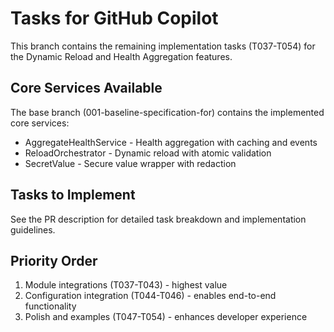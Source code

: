 # Tasks for GitHub Copilot

This branch contains the remaining implementation tasks (T037-T054) for the Dynamic Reload and Health Aggregation features.

## Core Services Available
The base branch (001-baseline-specification-for) contains the implemented core services:
- AggregateHealthService - Health aggregation with caching and events  
- ReloadOrchestrator - Dynamic reload with atomic validation
- SecretValue - Secure value wrapper with redaction

## Tasks to Implement
See the PR description for detailed task breakdown and implementation guidelines.

## Priority Order
1. Module integrations (T037-T043) - highest value
2. Configuration integration (T044-T046) - enables end-to-end functionality
3. Polish and examples (T047-T054) - enhances developer experience

